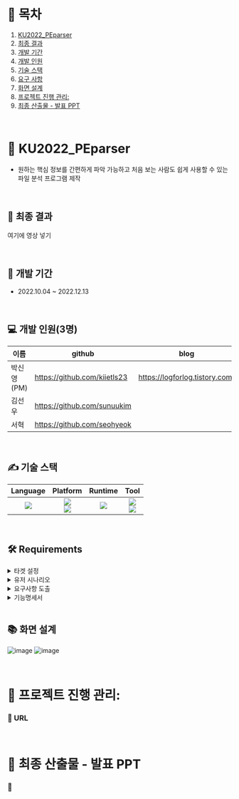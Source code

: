 # 🔗 목차

1. [KU2022_PEparser](#-KU2022_PEparser)
2. [최종 결과](#🔖-최종-결과)
3. [개발 기간](#📆-개발-기간)
4. [개발 인원](#💻-개발-인원3명)
5. [기술 스택](#✍-기술-스택)
6. [요구 사항](#🛠️-Requirements)
7. [화면 설계](#📚-화면-설계)
8. [프로젝트 진행 관리: ](#📝-프로젝트-진행-관리)
9. [최종 산출물 - 발표 PPT](#📝-발표-ppt)

<br>

# 🚀 KU2022_PEparser
- 원하는 핵심 정보를 간편하게 파악 가능하고 처음 보는 사람도 쉽게 사용할 수 있는 파일 분석 프로그램 제작

<br>

## 🔖 최종 결과
여기에 영상 넣기

<br>

## 📆 개발 기간
- 2022.10.04 ~ 2022.12.13

<br>

## 💻 개발 인원(3명)
이름 | github | blog
-- | -- | --
박신영(PM) | https://github.com/kiietls23 | https://logforlog.tistory.com/
김선우 | https://github.com/sunuukim
서혁 | https://github.com/seohyeok


<br>

## ✍ 기술 스택
Language | Platform | Runtime | Tool
| :----------------------------------------------------------------------------------------------------: | :----------------------------------------------------------------------------------------------------: | :--------------------------------------------------------------------------------------------------: | :----------------------------------------------------------------------------------------------------------: 
<img src="https://img.shields.io/badge/python-3.10.2-3776AB?style=for-the-badge&logo=python&logoColor=white"> | <img src="https://img.shields.io/badge/Flask-2.3.1-000000?style=for-the-badge&logo=Flask&logoColor=white"> <br> <img src="https://img.shields.io/badge/Bootstrap-5.3-7952B3?style=for-the-badge&logo=Bootstrap&logoColor=white"> | <img src="https://img.shields.io/badge/MySQL-8.0.33-4479A1?style=for-the-badge&logo=MySQL&logoColor=white"> | <img src="https://img.shields.io/badge/Notion-000000?style=for-the-badge&logo=Notion&logoColor=white"> <br> <img src="https://img.shields.io/badge/Discord-5865F2?style=for-the-badge&logo=Discord&logoColor=white">

<br>

## 🛠️ Requirements
<details>
<summary>
  타겟 설정
</summary>
  [<img width="80%" src="https://user-images.githubusercontent.com/48422575/278925021-37c852fe-2c9a-4bbf-a6bc-46ddaea5aeae.png"/>]
</details>

<details>
<summary>
  유저 시나리오
</summary>
   ![image](https://github.com/kiietls23/KU2022_PEparser/assets/48422575/99ecd8e1-f935-45f5-97c4-bb9456ec4dd3)
</details>

<details>
<summary>
  요구사항 도출
</summary>
   텍스트
</details>

<details>
<summary>
  기능명세서
</summary>
   ![image](https://github.com/kiietls23/KU2022_PEparser/assets/48422575/ccb0c8d8-5327-4033-9828-216b1370f289)
</details>

<br>

## 📚 화면 설계
![image](https://github.com/kiietls23/KU2022_PEparser/assets/48422575/15b92a2e-8061-4690-bab0-382bc9519727)
![image](https://github.com/kiietls23/KU2022_PEparser/assets/48422575/9ca1205c-d376-4afd-b8f4-3b35e4e5c710)



<br>

# 📝 프로젝트 진행 관리: 
### 🔗 URL


<br>

# 📝 최종 산출물 - 발표 PPT
### 🔗 



